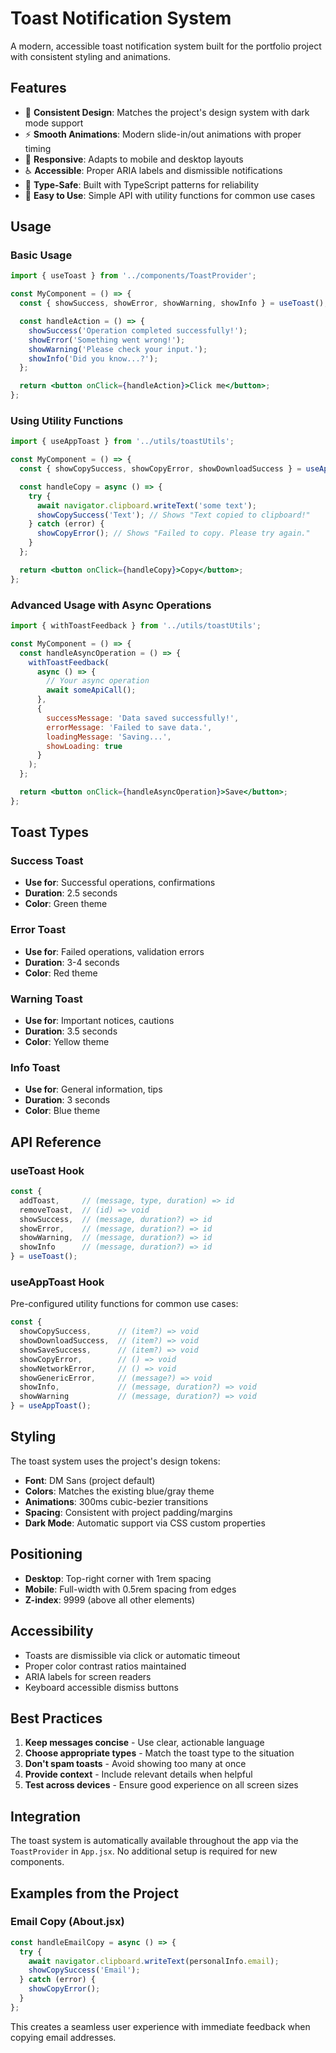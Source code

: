 # Toast Notification System

A modern, accessible toast notification system built for the portfolio project with consistent styling and animations.

## Features

- 🎨 **Consistent Design**: Matches the project's design system with dark mode support
- ⚡ **Smooth Animations**: Modern slide-in/out animations with proper timing
- 📱 **Responsive**: Adapts to mobile and desktop layouts
- ♿ **Accessible**: Proper ARIA labels and dismissible notifications
- 🎯 **Type-Safe**: Built with TypeScript patterns for reliability
- 🔧 **Easy to Use**: Simple API with utility functions for common use cases

## Usage

### Basic Usage

```jsx
import { useToast } from '../components/ToastProvider';

const MyComponent = () => {
  const { showSuccess, showError, showWarning, showInfo } = useToast();

  const handleAction = () => {
    showSuccess('Operation completed successfully!');
    showError('Something went wrong!');
    showWarning('Please check your input.');
    showInfo('Did you know...?');
  };

  return <button onClick={handleAction}>Click me</button>;
};
```

### Using Utility Functions

```jsx
import { useAppToast } from '../utils/toastUtils';

const MyComponent = () => {
  const { showCopySuccess, showCopyError, showDownloadSuccess } = useAppToast();

  const handleCopy = async () => {
    try {
      await navigator.clipboard.writeText('some text');
      showCopySuccess('Text'); // Shows "Text copied to clipboard!"
    } catch (error) {
      showCopyError(); // Shows "Failed to copy. Please try again."
    }
  };

  return <button onClick={handleCopy}>Copy</button>;
};
```

### Advanced Usage with Async Operations

```jsx
import { withToastFeedback } from '../utils/toastUtils';

const MyComponent = () => {
  const handleAsyncOperation = () => {
    withToastFeedback(
      async () => {
        // Your async operation
        await someApiCall();
      },
      {
        successMessage: 'Data saved successfully!',
        errorMessage: 'Failed to save data.',
        loadingMessage: 'Saving...',
        showLoading: true
      }
    );
  };

  return <button onClick={handleAsyncOperation}>Save</button>;
};
```

## Toast Types

### Success Toast
- **Use for**: Successful operations, confirmations
- **Duration**: 2.5 seconds
- **Color**: Green theme

### Error Toast  
- **Use for**: Failed operations, validation errors
- **Duration**: 3-4 seconds
- **Color**: Red theme

### Warning Toast
- **Use for**: Important notices, cautions
- **Duration**: 3.5 seconds  
- **Color**: Yellow theme

### Info Toast
- **Use for**: General information, tips
- **Duration**: 3 seconds
- **Color**: Blue theme

## API Reference

### useToast Hook

```typescript
const {
  addToast,     // (message, type, duration) => id
  removeToast,  // (id) => void
  showSuccess,  // (message, duration?) => id
  showError,    // (message, duration?) => id
  showWarning,  // (message, duration?) => id
  showInfo      // (message, duration?) => id
} = useToast();
```

### useAppToast Hook

Pre-configured utility functions for common use cases:

```typescript
const {
  showCopySuccess,      // (item?) => void
  showDownloadSuccess,  // (item?) => void
  showSaveSuccess,      // (item?) => void
  showCopyError,        // () => void
  showNetworkError,     // () => void
  showGenericError,     // (message?) => void
  showInfo,             // (message, duration?) => void
  showWarning           // (message, duration?) => void
} = useAppToast();
```

## Styling

The toast system uses the project's design tokens:

- **Font**: DM Sans (project default)
- **Colors**: Matches the existing blue/gray theme
- **Animations**: 300ms cubic-bezier transitions
- **Spacing**: Consistent with project padding/margins
- **Dark Mode**: Automatic support via CSS custom properties

## Positioning

- **Desktop**: Top-right corner with 1rem spacing
- **Mobile**: Full-width with 0.5rem spacing from edges
- **Z-index**: 9999 (above all other elements)

## Accessibility

- Toasts are dismissible via click or automatic timeout
- Proper color contrast ratios maintained
- ARIA labels for screen readers
- Keyboard accessible dismiss buttons

## Best Practices

1. **Keep messages concise** - Use clear, actionable language
2. **Choose appropriate types** - Match the toast type to the situation
3. **Don't spam toasts** - Avoid showing too many at once
4. **Provide context** - Include relevant details when helpful
5. **Test across devices** - Ensure good experience on all screen sizes

## Integration

The toast system is automatically available throughout the app via the `ToastProvider` in `App.jsx`. No additional setup is required for new components.

## Examples from the Project

### Email Copy (About.jsx)
```jsx
const handleEmailCopy = async () => {
  try {
    await navigator.clipboard.writeText(personalInfo.email);
    showCopySuccess('Email');
  } catch (error) {
    showCopyError();
  }
};
```

This creates a seamless user experience with immediate feedback when copying email addresses.
